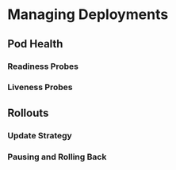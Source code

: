 # Managing Deployments

## Pod Health

### Readiness Probes

### Liveness Probes

## Rollouts

### Update Strategy

### Pausing and Rolling Back

